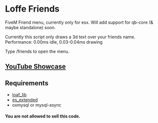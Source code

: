 # Loffe Friends
FiveM Friend menu, currently only for esx. Will add support for qb-core (& maybe standalone) soon.

Currently this script only draws a 3d text over your friends name. 
Performance: 0.00ms idle, 0.03-0.04ms drawing

Type /friends to open the menu.
## [YouTube Showcase](https://youtu.be/spYp3MYdAlA)

## Requirements
* [loaf_lib](https://github.com/loaf-scripts/loaf_lib)
* [es_extended](https://github.com/mitlight/es_extended)
* oxmysql or mysql-async

#### You are not allowed to sell this code.
